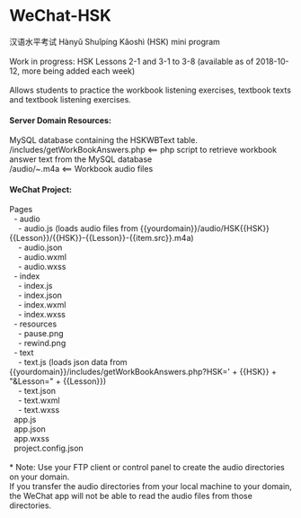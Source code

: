 # WeChat-HSK
汉语水平考试 Hànyǔ Shuǐpíng Kǎoshì (HSK) mini program<br/>
<br/>
Work in progress: HSK Lessons 2-1 and 3-1 to 3-8 (available as of 2018-10-12, more being added each week)<br/>
<br/>
Allows students to practice the workbook listening exercises, textbook texts and textbook listening exercises.<br/>
<h4>Server Domain Resources:</h4>
MySQL database containing the HSKWBText table.<br/>
/includes/getWorkBookAnswers.php <== php script to retrieve workbook answer text from the MySQL database<br/>
/audio/~.m4a <== Workbook audio files<br/>
<h4>WeChat Project:</h4>
Pages<br/>
&nbsp;&nbsp;- audio<br/>
&nbsp;&nbsp;&nbsp;&nbsp;- audio.js (loads audio files from {{yourdomain}}/audio/HSK{{HSK}}{{Lesson}}/{{HSK}}-{{Lesson}}-{{item.src}}.m4a)<br/>
&nbsp;&nbsp;&nbsp;&nbsp;- audio.json<br/>
&nbsp;&nbsp;&nbsp;&nbsp;- audio.wxml<br/>
&nbsp;&nbsp;&nbsp;&nbsp;- audio.wxss<br/>
&nbsp;&nbsp;- index<br/>
&nbsp;&nbsp;&nbsp;&nbsp;- index.js<br/>
&nbsp;&nbsp;&nbsp;&nbsp;- index.json<br/>
&nbsp;&nbsp;&nbsp;&nbsp;- index.wxml<br/>
&nbsp;&nbsp;&nbsp;&nbsp;- index.wxss<br/>
&nbsp;&nbsp;- resources<br/>
&nbsp;&nbsp;&nbsp;&nbsp;- pause.png<br/>
&nbsp;&nbsp;&nbsp;&nbsp;- rewind.png<br/>
&nbsp;&nbsp;- text<br/>
&nbsp;&nbsp;&nbsp;&nbsp;- text.js (loads json data from {{yourdomain}}/includes/getWorkBookAnswers.php?HSK=' + {{HSK}} + "&Lesson=" + {{Lesson}})<br/>
&nbsp;&nbsp;&nbsp;&nbsp;- text.json<br/>
&nbsp;&nbsp;&nbsp;&nbsp;- text.wxml<br/>
&nbsp;&nbsp;&nbsp;&nbsp;- text.wxss<br/>
&nbsp;&nbsp;app.js<br/>
&nbsp;&nbsp;app.json<br/>
&nbsp;&nbsp;app.wxss<br/>
&nbsp;&nbsp;project.config.json<br/>
<br/>
* Note: Use your FTP client or control panel to create the audio directories on your domain. <br/>
  If you transfer the audio directories from your local machine to your domain, the WeChat app will not be able to read the audio files from those directories.<br/>
